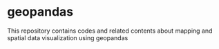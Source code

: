 # geopandas
This repository contains codes and related contents about mapping and spatial data visualization using geopandas
